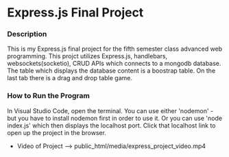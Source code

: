 # Express.js Final Project

### Description
This is my Express.js final project for the fifth semester class advanced web programming.
This projct utilizes Express.js, handlebars, websockets(socketio), CRUD APIs which connects to a mongodb database. The table which displays the database content is a boostrap table. On the last tab there is a drag and drop table game.

### How to Run the Program
In Visual Studio Code, open the terminal. You can use either 'nodemon' - but you have to install nodemon first in order to use it. Or you can use 'node index.js' which then displays the localhost port. Click that localhost link to open up the project in the browser. 

- Video of Project --> public_html/media/express_project_video.mp4 
